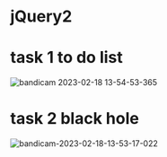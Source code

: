 # jQuery2
# task 1 to do list 
![bandicam 2023-02-18 13-54-53-365](https://user-images.githubusercontent.com/78926069/219864523-2f712579-a154-4235-9721-8accd2b8b6fd.jpg)

# task 2 black hole
![bandicam-2023-02-18-13-53-17-022](https://user-images.githubusercontent.com/78926069/219864782-2329b9dc-f517-4ac5-aaed-b4f620a592c7.gif)
